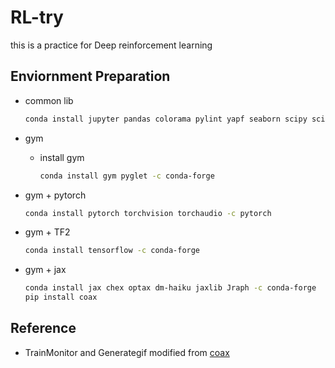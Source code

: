 # RL-try
this is a practice for Deep reinforcement learning

## Enviornment Preparation

- common lib

  ```bash
  conda install jupyter pandas colorama pylint yapf seaborn scipy scikit-learn tqdm tensorboardx tensorboard pillow -y -c conda-forge
  ```

- gym
  - install gym

    ```bash
    conda install gym pyglet -c conda-forge
    ```

- gym + pytorch

  ```bash
  conda install pytorch torchvision torchaudio -c pytorch
  ```

- gym + TF2

  ```bash
  conda install tensorflow -c conda-forge
  ```

- gym + jax

  ```bash
  conda install jax chex optax dm-haiku jaxlib Jraph -c conda-forge
  pip install coax
  ```


## Reference

- TrainMonitor and Generategif modified from [coax](https://github.com/coax-dev/coax)
